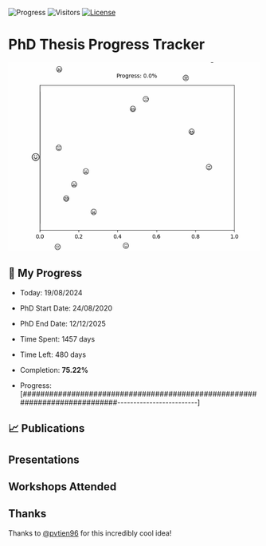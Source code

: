 ![Progress](https://img.shields.io/badge/Progress-75.22%25-84ca66?style=flat-square)
![Visitors](https://api.visitorbadge.io/api/combined?path=https%3A%2F%2Fgithub.com%2Fpvtien96%2FPhD_Thesis_Tracker&label=Views&labelColor=%2337d67a&countColor=%23ff8a65&style=flat-square)
[![License](https://img.shields.io/badge/License-Apache_2.0-blue.svg)](https://opensource.org/licenses/Apache-2.0)

# PhD Thesis Progress Tracker

<td style="width: 10%; padding: 10px; border: none;">
      <img src="progress.gif" alt="Progress" style="height: 10%">
</td>

## :calendar: My Progress

- Today: 19/08/2024
- PhD Start Date: 24/08/2020
- PhD End Date: 12/12/2025

- Time Spent: 1457 days
- Time Left: 480 days
- Completion: <b>75.22%</b>
- Progress: [###########################################################################-------------------------]

## 📈 Publications

## Presentations

## Workshops Attended

## Thanks

Thanks to [@pvtien96](https://github.com/pvtien96) for this incredibly cool idea!
